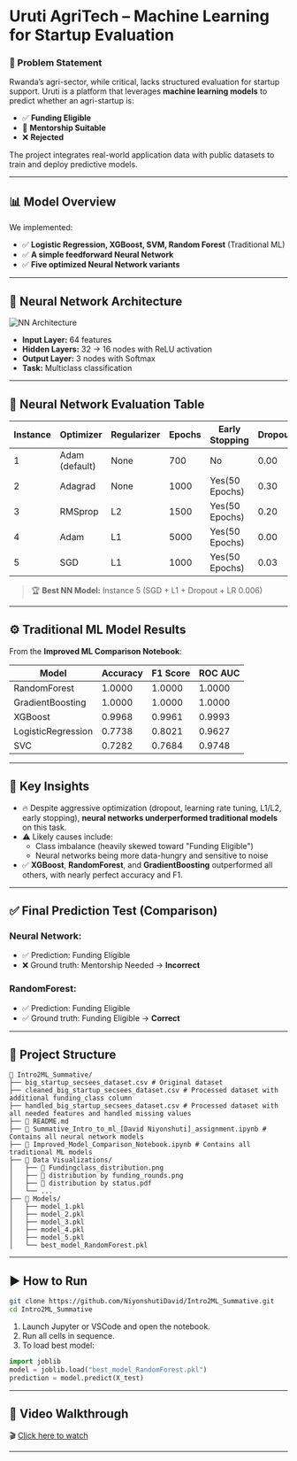 
# Uruti AgriTech – Machine Learning for Startup Evaluation

### 🔬 Problem Statement

Rwanda’s agri-sector, while critical, lacks structured evaluation for startup support. Uruti is a platform that leverages **machine learning models** to predict whether an agri-startup is:

- ✅ **Funding Eligible**
- 🤝 **Mentorship Suitable**
- ❌ **Rejected**

The project integrates real-world application data with public datasets to train and deploy predictive models.

---

## 📊 Model Overview

We implemented:

- ✅ **Logistic Regression, XGBoost, SVM, Random Forest** (Traditional ML)
- ✅ **A simple feedforward Neural Network**
- ✅ **Five optimized Neural Network variants**

---

## 🧠 Neural Network Architecture

![NN Architecture](https://github.com/user-attachments/assets/7fe74302-5003-44ff-b291-0ece525b9025)


- **Input Layer:** 64 features
- **Hidden Layers:** 32 → 16 nodes with ReLU activation
- **Output Layer:** 3 nodes with Softmax
- **Task:** Multiclass classification

---

## 🧪 Neural Network Evaluation Table

| Instance | Optimizer | Regularizer | Epochs | Early Stopping | Dropout | Learning Rate | Accuracy | F1 Score | Recall | Precision |
|----------|-----------|-------------|--------|----------------|---------|----------------|----------|----------|--------|-----------|
| 1        | Adam (default) | None        | 700    | No             | 0.00    | Default        | 0.4920   | 0.5016   | 0.4920 | 0.5125    |
| 2        | Adagrad   | None        | 1000   | Yes(50 Epochs)             | 0.30    | 0.001          | 0.3973   | 0.4335   | 0.3973 | 0.5222    |
| 3        | RMSprop   | L2          | 1500   | Yes(50 Epochs)            | 0.20    | 0.005          | 0.3187   | 0.2985   | 0.3187 | 0.5508    |
| 4        | Adam      | L1          | 5000   | Yes(50 Epochs)            | 0.00    | 0.0001         | 0.5093   | 0.5141   | 0.5093 | 0.5473    |
| 5        | SGD       | L1          | 1000   | Yes(50 Epochs)            | 0.03    | 0.006          | 0.4880   | 0.5180   | 0.4880 | 0.5802    |

> 🏆 **Best NN Model:** Instance 5 (SGD + L1 + Dropout + LR 0.006)

---

## ⚙️ Traditional ML Model Results

From the **Improved ML Comparison Notebook**:

| Model              | Accuracy | F1 Score | ROC AUC |
|--------------------|----------|----------|---------|
| RandomForest       | 1.0000   | 1.0000   | 1.0000  |
| GradientBoosting   | 1.0000   | 1.0000   | 1.0000  |
| XGBoost            | 0.9968   | 0.9961   | 0.9993  |
| LogisticRegression | 0.7738   | 0.8021   | 0.9627  |
| SVC                | 0.7282   | 0.7684   | 0.9748  |

---

## 📌 Key Insights

- 🔥 Despite aggressive optimization (dropout, learning rate tuning, L1/L2, early stopping), **neural networks underperformed traditional models** on this task.
- ⚠️ Likely causes include:
  - Class imbalance (heavily skewed toward "Funding Eligible")
  - Neural networks being more data-hungry and sensitive to noise
- ✅ **XGBoost**, **RandomForest**, and **GradientBoosting** outperformed all others, with nearly perfect accuracy and F1.

---

## ✅ Final Prediction Test (Comparison)

### Neural Network:
- ✅ Prediction: Funding Eligible  
- ❌ Ground truth: Mentorship Needed → **Incorrect**

### RandomForest:
- ✅ Prediction: Funding Eligible  
- ✅ Ground truth: Funding Eligible → **Correct**

---

## 🧱 Project Structure

```
📁 Intro2ML_Summative/
├── big_startup_secsees_dataset.csv # Original dataset
├── cleaned_big_startup_secsees_dataset.csv # Processed dataset with additional funding_class column
├── handled_big_startup_secsees_dataset.csv # Processed dataset with all needed features and handled missing values
├── 📄 README.md
├── 📓 Summative_Intro_to_ml_[David Niyonshuti]_assignment.ipynb # Contains all neural network models
├── 📓 Improved_Model_Comparison_Notebook.ipynb # Contains all traditional ML models
├── 📁 Data Visualizations/
│   ├── 📄 Fundingclass_distribution.png
│   ├── 📄 distribution by funding_rounds.png
│   ├── 📄 distribution by status.pdf
│   └── ...
├── 📁 Models/
│   ├── model_1.pkl
│   ├── model_2.pkl
│   ├── model_3.pkl
│   ├── model_4.pkl
│   ├── model_5.pkl
│   └── best_model_RandomForest.pkl
```

---

## ▶️ How to Run

```bash
git clone https://github.com/NiyonshutiDavid/Intro2ML_Summative.git
cd Intro2ML_Summative
```

1. Launch Jupyter or VSCode and open the notebook.
2. Run all cells in sequence.
3. To load best model:
```python
import joblib
model = joblib.load("best_model_RandomForest.pkl")
prediction = model.predict(X_test)
```

---

## 🎥 Video Walkthrough

🎬 [Click here to watch](https://youtu.be/nIOJiL6qH-k)

---
